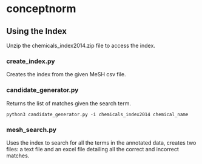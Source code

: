 # conceptnorm

## Using the Index
Unzip the chemicals_index2014.zip file to access the index.

### create_index.py
Creates the index from the given MeSH csv file.

### candidate_generator.py
Returns the list of matches given the search term.
```
python3 candidate_generator.py -i chemicals_index2014 chemical_name
```

### mesh_search.py
Uses the index to search for all the terms in the annotated data, creates two files: a text file and an excel file detailing all the correct and incorrect matches.
